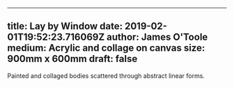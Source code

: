 
---
title: Lay by Window
date: 2019-02-01T19:52:23.716069Z
author: James O'Toole
medium: Acrylic and collage on canvas
size: 900mm x 600mm
draft: false
---

Painted and collaged bodies scattered through abstract linear forms.

